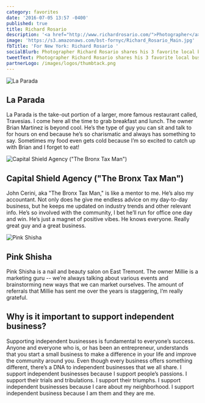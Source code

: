 ```yaml
---
category: favorites
date: '2016-07-05 13:57 -0400'
published: true
title: Richard Rosario
description: '<a href="http://www.richardrosario.com/">Photographer</a>'
image: 'https://s3.amazonaws.com/bst-fornyc/Richard_Rosario_Main.jpg'
fbTitle: 'For New York: Richard Rosario '
socialBlurb: Photographer Richard Rosario shares his 3 favorite local businesses in NYC.
tweetText: Photographer Richard Rosario shares his 3 favorite local businesses in NYC.
partnerLogo: /images/logos/thumbtack.png
---
```

![La Parada](https://s3.amazonaws.com/bst-fornyc/Richard_Rosario_Parada.jpg)
## La Parada
La Parada is the take-out portion of a larger, more famous restaurant called, Travesias. I come here all the time to grab breakfast and lunch. The owner Brian Martinez is beyond cool. He’s the type of guy you can sit and talk to for hours on end because he’s so charismatic and always has something to say. Sometimes my food even gets cold because I’m so excited to catch up with Brian and I forget to eat!

![Capital Shield Agency ("The Bronx Tax Man")](https://s3.amazonaws.com/bst-fornyc/Richard_Rosario_Tax.jpg)
## Capital Shield Agency ("The Bronx Tax Man")
John Cerini, aka "The Bronx Tax Man," is like a mentor to me. He’s also my accountant. Not only does he give me endless advice on my day-to-day business, but he keeps me updated on industry trends and other relevant info. He’s so involved with the community, I bet he’ll run for office one day and win. He’s just a magnet of positive vibes. He knows everyone. Really great guy and a great business.  

![Pink Shisha](https://s3.amazonaws.com/bst-fornyc/Richard_Rosario_Pink.jpg)
## Pink Shisha
Pink Shisha is a nail and beauty salon on East Tremont. The owner Millie is a marketing guru -- we’re always talking about various events and brainstorming new ways that we can market ourselves. The amount of referrals that Millie has sent me over the years is staggering, I’m really grateful.

## Why is it important to support independent business?
Supporting independent businesses is fundamental to everyone’s success. Anyone and everyone who is, or has been an entrepreneur, understands that you start a small business to make a difference in your life and improve the community around you. Even though every business offers something different, there’s a DNA to independent businesses that we all share. I support independent businesses because I support people’s passions. I support their trials and tribulations. I support their triumphs. I support independent businesses because I care about my neighborhood. I support independent business because I am them and they are me.
